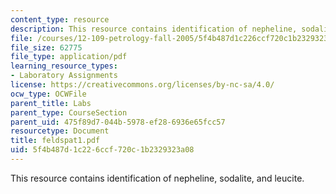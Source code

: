 ```yaml
---
content_type: resource
description: This resource contains identification of nepheline, sodalite, and leucite.
file: /courses/12-109-petrology-fall-2005/5f4b487d1c226ccf720c1b2329323a08_feldspat1.pdf
file_size: 62775
file_type: application/pdf
learning_resource_types:
- Laboratory Assignments
license: https://creativecommons.org/licenses/by-nc-sa/4.0/
ocw_type: OCWFile
parent_title: Labs
parent_type: CourseSection
parent_uid: 475f89d7-044b-5978-ef28-6936e65fcc57
resourcetype: Document
title: feldspat1.pdf
uid: 5f4b487d-1c22-6ccf-720c-1b2329323a08
---
```

This resource contains identification of nepheline, sodalite, and leucite.